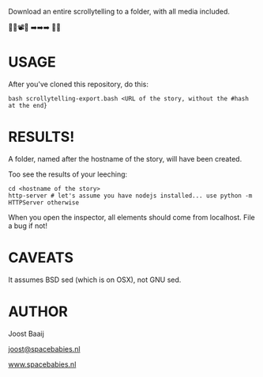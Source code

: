 Download an entire scrollytelling to a folder, with all media included.

📗🌇📽🎹 ➡️➡️➡️ 💾📂

# USAGE

After you've cloned this repository, do this:

```
bash scrollytelling-export.bash <URL of the story, without the #hash at the end}
```

# RESULTS!

A folder, named after the hostname of the story, will have been created.

Too see the results of your leeching:

```
cd <hostname of the story>
http-server # let's assume you have nodejs installed... use python -m HTTPServer otherwise
```

When you open the inspector, all elements should come from localhost. File a bug if not!

# CAVEATS

It assumes BSD sed (which is on OSX), not GNU sed.

# AUTHOR

Joost Baaij

joost@spacebabies.nl

www.spacebabies.nl
